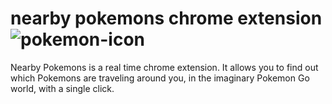 # nearby pokemons chrome extension ![pokemon-icon](https://s32.postimg.org/nwjrt8qmt/icon48.png) 
Nearby Pokemons is a real time chrome extension. It allows you to find out which Pokemons are traveling around you, in the imaginary Pokemon Go world, with a single click.
